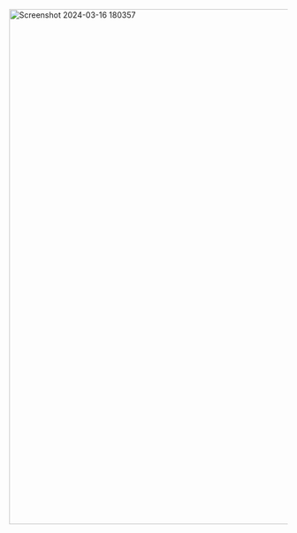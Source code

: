 <img width="931" alt="Screenshot 2024-03-16 180357" src="https://github.com/user-attachments/assets/ccc9663c-21c9-408e-83fc-9993adb7a981">
